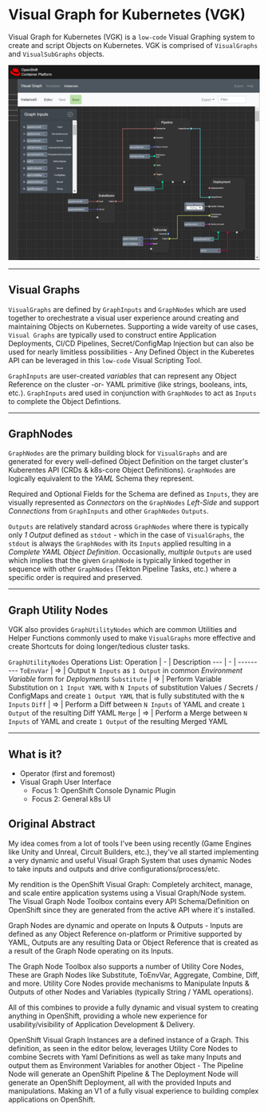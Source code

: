 # Visual Graph for Kubernetes (VGK)
Visual Graph for Kubernetes (VGK) is a `low-code` Visual Graphing system to create and script Objects on Kubernetes. VGK is comprised of `VisualGraphs` and `VisualSubGraphs` objects.

![VisualGraphReferenceArch](./vgk-mock-0.png)

---
## Visual Graphs

`VisualGraphs` are defined by `GraphInputs` and `GraphNodes` which are used together to orechestrate a visual user experience around creating and maintaining Objects on Kubernetes. Supporting a wide vareity of use cases, `Visual Graphs` are typically used to construct entire Application Deployments, CI/CD Pipelines, Secret/ConfigMap Injection but can also be used for nearly limitless possibilities - Any Defined Object in the Kuberetes API can be leveraged in this `low-code` Visual Scripting Tool.

`GraphInputs` are user-created _variables_ that can represent any Object Reference on the cluster -or- YAML primitive (like strings, booleans, ints, etc.). `GraphInputs` ared used in conjunction with `GraphNodes` to act as `Inputs` to complete the Object Defintions.

---
## GraphNodes

`GraphNodes` are the primary building block for `VisualGraphs` and are generated for every well-defined Object Definition on the target cluster's Kuberentes API (CRDs & k8s-core Object Definitions). `GraphNodes` are logically equivalent to the _YAML_ Schema they represent.

Required and Optional Fields for the Schema are defined as `Inputs`, they are visually represented as _Connectors_ on the `GraphNodes` _Left-Side_ and support _Connections_ from `GraphInputs` and other `GraphNodes` `Outputs`.

`Outputs` are relatively standard across `GraphNodes` where there is typically only _1 Output_ defined as `stdout` - which in the case of `VisualGraphs`, the `stdout` is always the `GraphNodes` with its `Inputs` applied resulting in a _Complete YAML Object Definition_. Occasionally, _multiple_ `Outputs` are used which implies that the given `GraphNode` is typically linked together in sequence with other `GraphNodes` (Tekton Pipeline Tasks, etc.) where a specific order is required and preserved.

---
## Graph Utility Nodes
VGK also provides `GraphUtilityNodes` which are common Utilities and Helper Functions commonly used to make `VisualGraphs` more effective and create Shortcuts for doing longer/tedious cluster tasks.

`GraphUtilityNodes` Operations List:
Operation | - | Description
 --- | - | --------- 
 `ToEnvVar` | => | Output `N Inputs` as `1 Output` in common _Environment Variable_ form for _Deployments_
 `Substitute` | => | Perform Variable Substitution on `1 Input YAML` with `N Inputs` of substitution Values / Secrets / ConfigMaps and create `1 Output YAML` that is fully substituted with the `N Inputs`
 `Diff` | => | Perform a Diff between `N Inputs` of YAML and create `1 Output` of the resulting Diff YAML
 `Merge` | => | Perform a Merge between `N Inputs` of YAML and create `1 Output` of the resulting Merged YAML

---
## What is it?
- Operator (first and foremost)
- Visual Graph User Interface
    - Focus 1: OpenShift Console Dynamic Plugin
    - Focus 2: General k8s UI

## Original Abstract

My idea comes from a lot of tools I've been using recently (Game Engines like Unity and Unreal, Circuit Builders, etc.), they've all started implementing a very dynamic and useful Visual Graph System that uses dynamic Nodes to take inputs and outputs and drive configurations/process/etc.

My rendition is the OpenShift Visual Graph: Completely architect, manage, and scale entire application systems using a Visual Graph/Node system. The Visual Graph Node Toolbox contains every API Schema/Definition on OpenShift since they are generated from the active API where it's installed. 

Graph Nodes are dynamic and operate on Inputs & Outputs - Inputs are defined as any Object Reference on-platform or Primitive supported by YAML, Outputs are any resulting Data or Object Reference that is created as a result of the Graph Node operating on its Inputs. 

The Graph Node Toolbox also supports a number of Utility Core Nodes, These are Graph Nodes like Substitute, ToEnvVar, Aggregate, Combine, Diff, and more. Utility Core Nodes provide mechanisms to Manipulate Inputs & Outputs of other Nodes and Variables (typically String / YAML operations).

All of this combines to provide a fully dynamic and visual system to creating anything in OpenShift, providing a whole new experience for usability/visibility of Application Development & Delivery.

OpenShift Visual Graph Instances are a defined instance of a Graph. This definition, as seen in the editor below, leverages Utility Core Nodes to combine Secrets with Yaml Definitions as well as take many Inputs and output them as Environment Variables for another Object - The Pipeline Node will generate an OpenShift Pipeline & The Deployment Node will generate an OpenShift Deployment, all with the provided Inputs and manipulations. Making an V1 of a fully visual experience to building complex applications on OpenShift.
